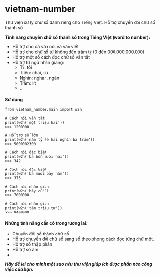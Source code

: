 # vietnam-number
Thư viện xữ lý chữ số dành riêng cho Tiếng Việt. Hỗ trợ chuyển đổi chữ số thành số.

**Tính năng chuyễn chữ số thành số trong Tiếng Việt (word to number):**
- Hỗ trợ cho cả văn nói và văn viết
- Hỗ trợ cho chữ số từ không đến trăm tỷ (0 đến 000.000.000.000)
- Hỗ trợ một số cách đọc chữ số vắn tắt
- Hỗ trợ từ ngữ nhân giang:
    * Tỷ: tỏi
    * Triệu: chai, củ
    * Nghìn: nghàn, ngàn
    * Trăm: lít
    * ...

#### Sử dụng

```
from vietnam_number.main import w2n

# Cách nói vắn tắt
print(w2n('một triệu hai'))
>>> 1200000

# Hỗ trợ số lớn
print(w2n('năm tỷ lẽ hai nghìn ba trăm'))
>>> 5000002300

# Cách nói đặc biệt
print(w2n('ba bốn mươi hai'))
>>> 342

# Cách nói đặc biệt
print(w2n('ba mươi bảy năm'))
>>> 375

# Cách nói nhân gian
print(w2n('bảy củ'))
>>> 7000000

# Cách nói nhân gian
print(w2n('tám triệu tư'))
>>> 8400000

```

#### Những tính năng cần có trong tương lai:

- Chuyển đổi số thành chữ số
- Hỗ trợ chuyển đổi chữ số sang số theo phong cách đọc từng chữ một.
- Hỗ trợ số thập phân
- Hỗ trợ số âm
- ...

_**Hãy để lại cho mình một sao nếu thư viện giúp ích được phần nào công việc của bạn.**_
